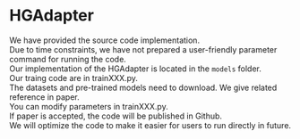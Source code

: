 # HGAdapter

We have provided the source code implementation.  
Due to time constraints, we have not prepared a user-friendly parameter command for running the code.  
Our implementation of the HGAdapter is located in the `models` folder.  
Our traing code are in trainXXX.py.  
The datasets and pre-trained models need to download. We give related reference in paper.  
You can modify parameters in trainXXX.py.  
If paper is accepted, the code will be published in Github.  
We will optimize the code to make it easier for users to run directly in future.  
